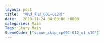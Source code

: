 ```yaml
---
layout: post
title:  "메인_회상_001~012장"
date:   2020-11-24 04:00:00 +0000
categories: Main
Tags: Story Main
SceneCode: ["scene_skip_cp001-012_q1_s10"]
---
```


